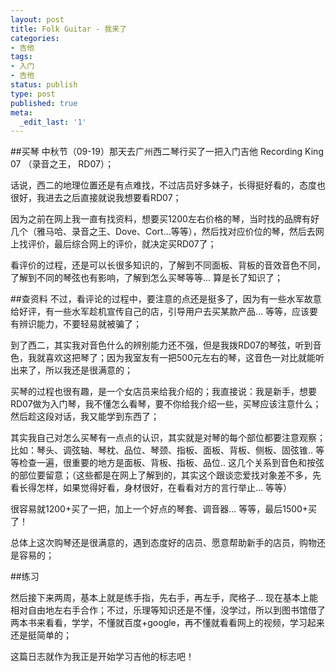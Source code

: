 ```yaml
---
layout: post
title: Folk Guitar - 我来了
categories:
- 吉他
tags:
- 入门
- 吉他
status: publish
type: post
published: true
meta:
  _edit_last: '1'
---
```

##买琴
中秋节（09-19）那天去广州西二琴行买了一把入门吉他 Recording King 07 （录音之王， RD07）；

话说，西二的地理位置还是有点难找，不过店员好多妹子，长得挺好看的，态度也很好，我进去之后直接就说我想要看RD07；

因为之前在网上我一直有找资料，想要买1200左右价格的琴，当时找的品牌有好几个（雅马哈、录音之王、Dove、Cort...等等），然后找对应价位的琴，然后去网上找评价，最后综合网上的评价，就决定买RD07了；

看评价的过程，还是可以长很多知识的，了解到不同面板、背板的音效音色不同，了解到不同的琴弦也有影响，了解到怎么买琴等等... 算是长了知识了；


##查资料
不过，看评论的过程中，要注意的点还是挺多了，因为有一些水军故意给好评，有一些水军趁机宣传自己的店，引导用户去买某款产品... 等等，应该要有辨识能力，不要轻易就被骗了；

到了西二，其实我对音色什么的辨别能力还不强，但是我拨RD07的琴弦，听到音色，我就喜欢这把琴了；因为我室友有一把500元左右的琴，这音色一对比就能听出来了，所以我还是很满意的；

买琴的过程也很有趣，是一个女店员来给我介绍的；我直接说：我是新手，想要RD07做为入门琴，我不懂怎么看琴，要不你给我介绍一些，买琴应该注意什么；然后趁这段对话，我又能学到东西了；

其实我自己对怎么买琴有一点点的认识，其实就是对琴的每个部位都要注意观察；比如：琴头、调弦轴、琴枕、品位、琴颈、指板、面板、背板、侧板、固弦锥.. 等等检查一遍，很重要的地方是面板、背板、指板、品位.. 这几个关系到音色和按弦的部位要留意；（这些都是在网上了解到的，其实这个跟谈恋爱找对象差不多，先看长得怎样，如果觉得好看，身材很好，在看看对方的言行举止... 等等）

很容易就1200+买了一把，加上一个好点的琴套、调音器... 等等，最后1500+买了！

总体上这次购琴还是很满意的，遇到态度好的店员、愿意帮助新手的店员，购物还是容易的；

##练习

然后接下来两周，基本上就是练手指，先右手，再左手，爬格子... 现在基本上能相对自由地左右手合作；不过，乐理等知识还是不懂，没学过，所以到图书馆借了两本书来看看，学学，不懂就百度+google，再不懂就看看网上的视频，学习起来还是挺简单的；

这篇日志就作为我正是开始学习吉他的标志吧！
